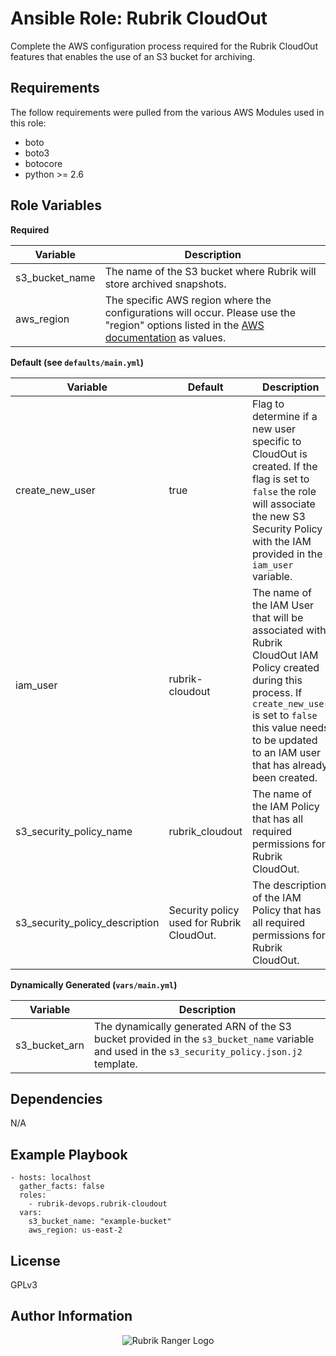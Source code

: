 Ansible Role: Rubrik CloudOut
=========

Complete the AWS configuration process required for the Rubrik CloudOut features that enables the use of an S3 bucket for archiving.

Requirements
------------

The follow requirements were pulled from the various AWS Modules used in this role:

* boto
* boto3
* botocore
* python >= 2.6

Role Variables
--------------

**Required**

| Variable  |  Description |
|---|---|
| s3_bucket_name  | The name of the S3 bucket where Rubrik will store archived snapshots.  |
| aws_region | The specific AWS region where the configurations will occur. Please use the "region" options listed in the [AWS documentation](https://docs.aws.amazon.com/AmazonRDS/latest/UserGuide/Concepts.RegionsAndAvailabilityZones.html) as values. |

**Default (see `defaults/main.yml`)**

| Variable  |  Default | Description  |
|---|---|---|
| create_new_user  | true  | Flag to determine if a new user specific to CloudOut is created. If the flag is set to `false` the role will associate the new S3 Security Policy with the IAM provided in the `iam_user` variable. |
| iam_user  | rubrik-cloudout  | The name of the IAM User that will be associated with Rubrik CloudOut IAM Policy created during this process. If `create_new_user` is set to `false` this value needs to be updated to an IAM user that has already been created.|
| s3_security_policy_name  | rubrik_cloudout  | The name of the IAM Policy that has all required permissions for Rubrik CloudOut.|
| s3_security_policy_description  | Security policy used for Rubrik CloudOut.  | The description of the IAM Policy that has all required permissions for Rubrik CloudOut.|

**Dynamically Generated (`vars/main.yml`)**

| Variable  |  Description |
|---|---|
| s3_bucket_arn  | The dynamically generated ARN of the S3 bucket provided in the `s3_bucket_name` variable and used in the `s3_security_policy.json.j2` template.  |


Dependencies
------------

N/A

Example Playbook
----------------

    - hosts: localhost
      gather_facts: false
      roles:
        - rubrik-devops.rubrik-cloudout
      vars:
        s3_bucket_name: "example-bucket"
        aws_region: us-east-2

License
-------

GPLv3

Author Information
------------------

<p></p>
<p align="center">
  <img src="https://user-images.githubusercontent.com/8610203/37415009-6f9cf416-2778-11e8-8b56-052a8e41c3c8.png" alt="Rubrik Ranger Logo"/>
</p>
